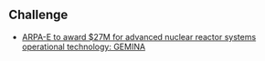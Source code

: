 ## Challenge
* [ARPA-E to award $27M for advanced nuclear reactor systems operational technology: GEMINA](https://www.greencarcongress.com/2020/05/20200514-gemina.html)
